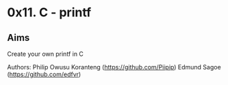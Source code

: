 # 0x11. C - printf

## Aims
Create your own printf in C

Authors:
Philip Owusu Koranteng (https://github.com/Piipip)
Edmund Sagoe (https://github.com/edfvr)

